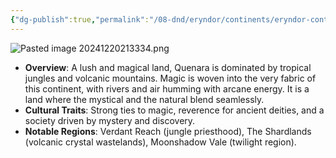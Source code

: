 ```yaml
---
{"dg-publish":true,"permalink":"/08-dnd/eryndor/continents/eryndor-continents-quenara/"}
---
```




![Pasted image 20241220213334.png](/img/user/98%20Attachments/Pasted%20image%2020241220213334.png)

- **Overview**: A lush and magical land, Quenara is dominated by tropical jungles and volcanic mountains. Magic is woven into the very fabric of this continent, with rivers and air humming with arcane energy. It is a land where the mystical and the natural blend seamlessly.
- **Cultural Traits**: Strong ties to magic, reverence for ancient deities, and a society driven by mystery and discovery.
- **Notable Regions**: Verdant Reach (jungle priesthood), The Shardlands (volcanic crystal wastelands), Moonshadow Vale (twilight region).